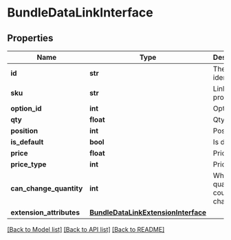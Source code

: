 # BundleDataLinkInterface

## Properties
Name | Type | Description | Notes
------------ | ------------- | ------------- | -------------
**id** | **str** | The identifier | [optional] 
**sku** | **str** | Linked product sku | [optional] 
**option_id** | **int** | Option id | [optional] 
**qty** | **float** | Qty | [optional] 
**position** | **int** | Position | [optional] 
**is_default** | **bool** | Is default | 
**price** | **float** | Price | 
**price_type** | **int** | Price type | 
**can_change_quantity** | **int** | Whether quantity could be changed | [optional] 
**extension_attributes** | [**BundleDataLinkExtensionInterface**](BundleDataLinkExtensionInterface.md) |  | [optional] 

[[Back to Model list]](../README.md#documentation-for-models) [[Back to API list]](../README.md#documentation-for-api-endpoints) [[Back to README]](../README.md)


